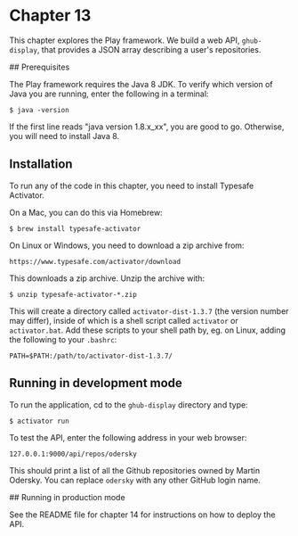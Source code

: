 
# Chapter 13

This chapter explores the Play framework. We build a web API, `ghub-display`, that provides
a JSON array describing a user's repositories.

## Prerequisites

The Play framework requires the Java 8 JDK. To verify which version of Java you are running, enter the following in a terminal:

    $ java -version

If the first line reads "java version 1.8.x_xx", you are good to go. Otherwise, you will need to install Java 8.

## Installation

To run any of the code in this chapter, you need to install Typesafe Activator.

On a Mac, you can do this via Homebrew:

    $ brew install typesafe-activator

On Linux or Windows, you need to download a zip archive from:

    https://www.typesafe.com/activator/download

This downloads a zip archive. Unzip the archive with:

    $ unzip typesafe-activator-*.zip

This will create a directory called `activator-dist-1.3.7` (the version number may differ), inside of which is a shell script called `activator` or `activator.bat`. Add these scripts to your shell path by, eg. on Linux, adding the following to your `.bashrc`:

    PATH=$PATH:/path/to/activator-dist-1.3.7/

## Running in development mode

To run the application, cd to the `ghub-display` directory and type:

    $ activator run

To test the API, enter the following address in your web browser:

    127.0.0.1:9000/api/repos/odersky

This should print a list of all the Github repositories owned by Martin Odersky. You can replace `odersky` with any other GitHub login name.

## Running in production mode

See the README file for chapter 14 for instructions on how to deploy the API.

